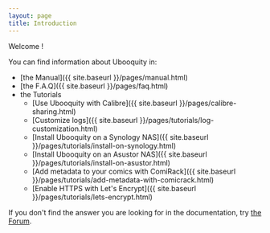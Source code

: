 ```yaml
---
layout: page
title: Introduction
---
```

Welcome !

You can find information about Ubooquity in:

* [the Manual]({{ site.baseurl }}/pages/manual.html)
* [the F.A.Q]({{ site.baseurl }}/pages/faq.html)
* the Tutorials
  * [Use Ubooquity with Calibre]({{ site.baseurl }}/pages/calibre-sharing.html)
  * [Customize logs]({{ site.baseurl }}/pages/tutorials/log-customization.html)
  * [Install Ubooquity on a Synology NAS]({{ site.baseurl }}/pages/tutorials/install-on-synology.html)
  * [Install Ubooquity on an Asustor NAS]({{ site.baseurl }}/pages/tutorials/install-on-asustor.html)
  * [Add metadata to your comics with ComiRack]({{ site.baseurl }}/pages/tutorials/add-metadata-with-comicrack.html)
  * [Enable HTTPS with Let's Encrypt]({{ site.baseurl }}/pages/tutorials/lets-encrypt.html)

 

If you don't find the answer you are looking for in the documentation, try [the Forum](http://ubooquity.userecho.com/).
